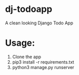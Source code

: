 # dj-todoapp
A clean looking Django Todo App 

# Usage:

1. Clone the app
1. pip3 install -r requirements.txt
1. python3 manage.py runserver

